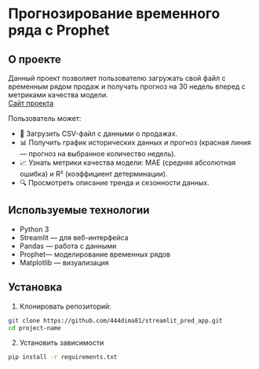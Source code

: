 # Прогнозирование временного ряда с Prophet

## О проекте
Данный проект позволяет пользователю загружать свой файл с временным рядом продаж и получать прогноз на 30 недель вперед с метриками качества модели.  
[Сайт проекта](https://apppredapp-nbxfqd4hw3oahghfzsz6vh.streamlit.app/)

Пользователь может:
- 📄 Загрузить CSV-файл с данными о продажах.    
- 📊 Получить график исторических данных и прогноз (красная линия — прогноз на выбранное количество недель).  
- 📈 Узнать метрики качества модели: MAE (средняя абсолютная ошибка) и R² (коэффициент детерминации).  
- 🔍 Просмотреть описание тренда и сезонности данных.  

## Используемые технологии
- Python 3  
- Streamlit — для веб-интерфейса  
- Pandas — работа с данными  
- Prophet— моделирование временных рядов  
- Matplotlib — визуализация  

## Установка
1. Клонировать репозиторий:
```bash
git clone https://github.com/444dima81/streamlit_pred_app.git
cd project-name
```
2. Установить зависимости
```bash
pip install -r requirements.txt
```
